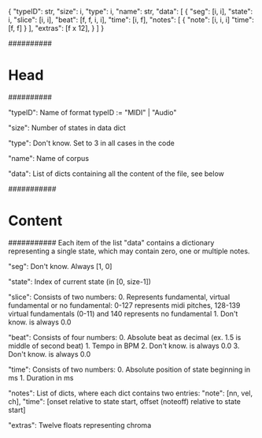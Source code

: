 {
  "typeID": str,
  "size": i,
  "type": i,
  "name": str,
  "data": [
    {
      "seg": [i, i],
      "state": i,
      "slice": [i, i],
      "beat": [f, f, i, i],
      "time": [i, f],
      "notes": [
          {
              "note": [i, i, i]
              "time": [f, f]
          }
      ],
      "extras": [f x 12],
    }
  ]
}


##########
# Head   #
##########

"typeID": Name of format
    typeID := "MIDI" | "Audio"

"size": Number of states in data dict

"type": Don't know. Set to 3 in all cases in the code

"name": Name of corpus

"data": List of dicts containing all the content of the file, see below

###########
# Content #
###########
Each item of the list "data" contains a dictionary representing a single state, which may contain zero, one or multiple notes.

"seg": Don't know. Always [1, 0]

"state": Index of current state (in [0, size-1])

"slice": Consists of two numbers:
    0. Represents fundamental, virtual fundamental or no fundamental: 0-127 represents midi pitches, 128-139 virtual fundamentals (0-11) and 140 represents no fundamental
    1. Don't know. is always 0.0

"beat": Consists of four numbers:
    0. Absolute beat as decimal (ex. 1.5 is middle of second beat)
    1. Tempo in BPM
    2. Don't know. is always 0.0
    3. Don't know. is always 0.0

"time": Consists of two numbers:
    0. Absolute position of state beginning in ms
    1. Duration in ms

"notes": List of dicts, where each dict contains two entries:
    "note": [nn, vel, ch],
    "time": [onset relative to state start, offset (noteoff) relative to state start]

"extras": Twelve floats representing chroma


